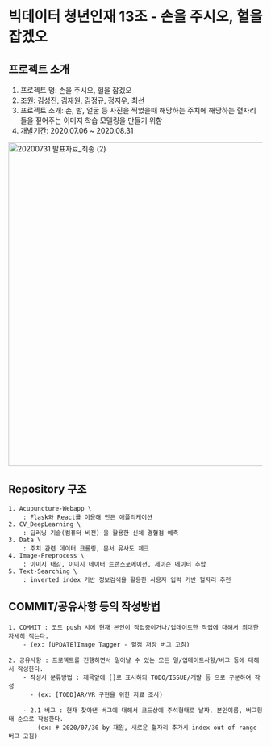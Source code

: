 # 빅데이터 청년인재 13조 - 손을 주시오, 혈을 잡겠오

## 프로젝트 소개
  1. 프로젝트 명: 손을 주시오, 혈을 잡겠오
  2. 조원: 김성진, 김재원, 김정규, 정지우, 최선
  3. 프로젝트 소개: 손, 발, 얼굴 등 사진을 찍었을때 해당하는 주치에 해당하는 혈자리들을 짚어주는 이미지 학습 모델링을 만들기 위함
  4. 개발기간: 2020.07.06 ~ 2020.08.31
  
  <img width="640" alt="20200731 발표자료_최종 (2)" src="https://user-images.githubusercontent.com/63584973/89733815-0c527680-da93-11ea-850e-4c5a85212ac7.png">

  
## Repository 구조
    1. Acupuncture-Webapp \
        : Flask와 React를 이용해 만든 애플리케이션
    2. CV_DeepLearning \
        : 딥러닝 기술(컴퓨터 비전) 을 활용한 신체 경혈점 예측
    3. Data \
        : 주치 관련 데이터 크롤링, 문서 유사도 체크
    4. Image-Preprocess \
        : 이미지 태깅, 이미지 데이터 트랜스포메이션, 제이슨 데이터 추합
    5. Text-Searching \
        : inverted index 기반 정보검색을 활용한 사용자 입력 기반 혈자리 추천
  
## COMMIT/공유사항 등의 작성방법
    1. COMMIT : 코드 push 시에 현재 본인이 작업중이거나/업데이트한 작업에 대해서 최대한 자세히 적는다.
        - (ex: [UPDATE]Image Tagger - 혈점 저장 버그 고침)

    2. 공유사항 : 프로젝트를 진행하면서 일어날 수 있는 모든 일/업데이트사항/버그 등에 대해서 작성한다.
        - 작성시 분류방법 : 제목앞에 []로 표시하되 TODO/ISSUE/개발 등 으로 구분하여 작성
          - (ex: [TODD]AR/VR 구현을 위한 자료 조사)

        - 2.1 버그 : 현재 찾아낸 버그에 대해서 코드상에 주석형태로 날짜, 본인이름, 버그형태 순으로 작성한다.
          - (ex: # 2020/07/30 by 재원, 새로운 혈자리 추가시 index out of range 버그 고침)
